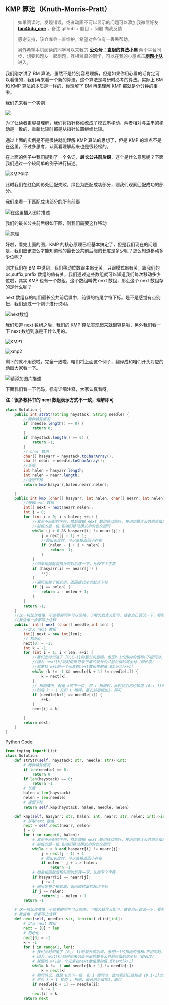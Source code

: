 ## KMP 算法（Knuth-Morris-Pratt）

> 如果阅读时，发现错误，或者动画不可以显示的问题可以添加我微信好友 **[tan45du_one](https://raw.githubusercontent.com/tan45du/tan45du.github.io/master/个人微信.15egrcgqd94w.jpg)** ，备注 github + 题目 + 问题 向我反馈
>
> 感谢支持，该仓库会一直维护，希望对各位有一丢丢帮助。
>
> 另外希望手机阅读的同学可以来我的 <u>[**公众号：袁厨的算法小屋**](https://raw.githubusercontent.com/tan45du/test/master/微信图片_20210320152235.2pthdebvh1c0.png)</u> 两个平台同步，想要和题友一起刷题，互相监督的同学，可以在我的小屋点击<u>[**刷题小队**](https://raw.githubusercontent.com/tan45du/test/master/微信图片_20210320152235.2pthdebvh1c0.png)</u>进入。

我们刚才讲了 BM 算法，虽然不是特别容易理解，但是如果你用心看的话肯定可以看懂的，我们再来看一个新的算法，这个算法是考研时必考的算法。实际上 BM 和 KMP 算法的本质是一样的，你理解了 BM 再来理解 KMP 那就是分分钟的事啦。

我们先来看一个实例

![](https://img-blog.csdnimg.cn/20210319193924180.gif)

为了让读者更容易理解，我们将指针移动改成了模式串移动，两者相对与主串的移动是一致的，重新比较时都是从指针位置继续比较。

通过上面的实例是不是很快就能理解 KMP 算法的思想了，但是 KMP 的难点不是在这里，不过多思考，认真看理解起来也是很轻松的。

在上面的例子中我们提到了一个名词，**最长公共前后缀**，这个是什么意思呢？下面我们通过一个较简单的例子进行描述。

![KMP例子](https://cdn.jsdelivr.net/gh/tan45du/photobed@master/photo/KMP例子.1uirbimk5fcw.png)

此时我们在红色阴影处匹配失败，绿色为匹配成功部分，则我们观察匹配成功的部分。

我们来看一下匹配成功部分的所有前缀

![在这里插入图片描述](https://img-blog.csdnimg.cn/20210401204019428.png)

我们的最长公共前后缀如下图，则我们需要这样移动

![原理](https://cdn.jsdelivr.net/gh/tan45du/photobed@master/photo/原理.bghc3ecm4z4.png)

好啦，看完上面的图，KMP 的核心原理已经基本搞定了，但是我们现在的问题是，我们应该怎么才能知道他的最长公共前后缀的长度是多少呢？怎么知道移动多少位呢？

刚才我们在 BM 中说到，我们移动位数跟主串无关，只跟模式串有关，跟我们的 bc,suffix,prefix 数组的值有关，我们通过这些数组就可以知道我们每次移动多少位啦，其实 KMP 也有一个数组，这个数组叫做 next 数组，那么这个 next 数组存的是什么呢？

next 数组存的咱们最长公共前后缀中，前缀的结尾字符下标。是不是感觉有点别扭，我们通过一个例子进行说明。

![next数组](https://cdn.jsdelivr.net/gh/tan45du/photobed@master/photo/next数组.3nir7pgcs9c0.png)

我们知道 next 数组之后，我们的 KMP 算法实现起来就很容易啦，另外我们看一下 next 数组到底是干什么用的。

![KMP1](https://cdn.jsdelivr.net/gh/tan45du/photobed@master/photo/KMP1.j74ujxjuq1c.png)

![kmp2](https://cdn.jsdelivr.net/gh/tan45du/photobed@master/photo/kmp2.6jx846nmyd00.png)

剩下的就不用说啦，完全一致啦，咱们将上面这个例子，翻译成和咱们开头对应的动画大家看一下。

![请添加图片描述](https://img-blog.csdnimg.cn/20210319193924754.gif)

下面我们看一下代码，标有详细注释，大家认真看呀。

**注：很多教科书的 next 数组表示方式不一致，理解即可**

```java
class Solution {
    public int strStr(String haystack, String needle) {
        //两种特殊情况
        if (needle.length() == 0) {
            return 0;
        }
        if (haystack.length() == 0) {
            return -1;
        }
        // char 数组
        char[] hasyarr = haystack.toCharArray();
        char[] nearr = needle.toCharArray();
        //长度
        int halen = hasyarr.length;
        int nelen = nearr.length;
        //返回下标
        return kmp(hasyarr,halen,nearr,nelen);

    }
    public int kmp (char[] hasyarr, int halen, char[] nearr, int nelen) {
        //获取next 数组
        int[] next = next(nearr,nelen);
        int j = 0;
        for (int i = 0; i < halen; ++i) {
            //发现不匹配的字符，然后根据 next 数组移动指针，移动到最大公共前后缀的，
            //前缀的后一位,和咱们移动模式串的含义相同
            while (j > 0 && hasyarr[i] != nearr[j]) {
                j = next[j - 1] + 1;
                //超出长度时，可以直接返回不存在
                if (nelen - j + i > halen) {
                    return -1;
                }
            }
            //如果相同就将指针同时后移一下，比较下个字符
            if (hasyarr[i] == nearr[j]) {
                ++j;
            }
            //遍历完整个模式串，返回模式串的起点下标
            if (j == nelen) {
                return i - nelen + 1;
            }
        }
        return -1;
    }
    //这一块比较难懂，不想看的同学可以忽略，了解大致含义即可，或者自己调试一下，看看运行情况
    //我会每一步都写上注释
    public  int[] next (char[] needle,int len) {
        //定义 next 数组
        int[] next = new int[len];
        // 初始化
        next[0] = -1;
        int k = -1;
        for (int i = 1; i < len; ++i) {
            //我们此时知道了 [0,i-1]的最长前后缀，但是k+1的指向的值和i不相同时，我们则需要回溯
            //因为 next[k]就时用来记录子串的最长公共前后缀的尾坐标（即长度）
            //就要找 k+1前一个元素在next数组里的值,即next[k+1]
            while (k != -1 && needle[k + 1] != needle[i]) {
                k = next[k];
            }
            // 相同情况，就是 k的下一位，和 i 相同时，此时我们已经知道 [0,i-1]的最长前后缀
            //然后 k + 1 又和 i 相同，最长前后缀加1，即可
            if (needle[k+1] == needle[i]) {
                ++k;
            }
            next[i] = k;

        }
        return next;
    }
}
```

Python Code:

```python
from typing import List
class Solution:
    def strStr(self, haystack: str, needle: str)->int:
        # 两种特殊情况
        if len(needle) == 0:
            return 0
        if len(haystack) == 0:
            return -1
        # 长度
        halen = len(haystack)
        nelen = len(needle)
        # 返回下标
        return self.kmp(haystack, halen, needle, nelen)

    def kmp(self, hasyarr: str, halen: int, nearr: str, nelen: int)->int:
        # 获取next 数组
        next = self.next(nearr, nelen)
        j = 0
        for i in range(0, halen):
            # 发现不匹配的字符，然后根据 next 数组移动指针，移动到最大公共前后缀的，
            # 前缀的后一位,和咱们移动模式串的含义相同
            while j > 0 and hasyarr[i] != nearr[j]:
                j = next[j - 1] + 1
                # 超出长度时，可以直接返回不存在
                if nelen - j + i > halen:
                    return -1
            # 如果相同就将指针同时后移一下，比较下个字符
            if hasyarr[i] == nearr[j]:
                j += 1
            # 遍历完整个模式串，返回模式串的起点下标
            if j == nelen:
                return i - nelen + 1
        return -1

    # 这一块比较难懂，不想看的同学可以忽略，了解大致含义即可，或者自己调试一下，看看运行情况
    # 我会每一步都写上注释
    def next(self, needle: str, len:int)->List[int]:
        # 定义 next 数组
        next = [0] * len
        # 初始化
        next[0] = -1
        k = -1
        for i in range(1, len):
            # 我们此时知道了 [0,i-1]的最长前后缀，但是k+1的指向的值和i不相同时，我们则需要回溯
            # 因为 next[k]就时用来记录子串的最长公共前后缀的尾坐标（即长度）
            # 就要找 k+1前一个元素在next数组里的值,即next[k+1]
            while k != -1 and needle[k + 1] != needle[i]:
                k = next[k]
            # 相同情况，就是 k的下一位，和 i 相同时，此时我们已经知道 [0,i-1]的最长前后缀
            # 然后 k + 1 又和 i 相同，最长前后缀加1，即可
            if needle[k + 1] == needle[i]:
                k += 1
            next[i] = k
        return next
```
